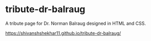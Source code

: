 # tribute-dr-balraug
A tribute page for Dr. Norman Balraug designed in HTML and CSS.

https://shivanshshekhar11.github.io/tribute-dr-balraug/
